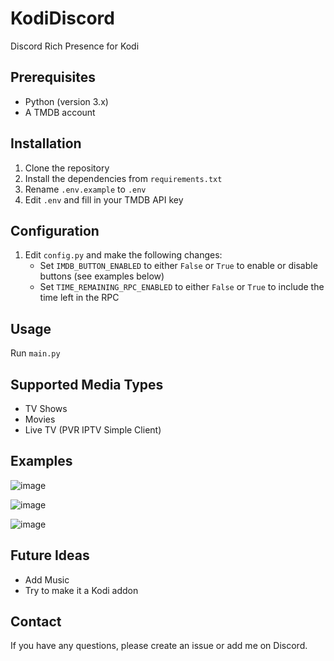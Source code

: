 # KodiDiscord
Discord Rich Presence for Kodi

## Prerequisites
* Python (version 3.x)
* A TMDB account

## Installation
1. Clone the repository
2. Install the dependencies from `requirements.txt`
3. Rename `.env.example` to `.env`
4. Edit `.env` and fill in your TMDB API key

## Configuration
1. Edit `config.py` and make the following changes:
   * Set `IMDB_BUTTON_ENABLED` to either `False` or `True` to enable or disable buttons (see examples below)
   * Set `TIME_REMAINING_RPC_ENABLED` to either `False` or `True` to include the time left in the RPC

## Usage
Run `main.py`

## Supported Media Types
* TV Shows
* Movies
* Live TV (PVR IPTV Simple Client)

## Examples
![image](https://github.com/zeroquinc/KodiDiscord/assets/39315068/848cbe27-d508-46c5-93dd-a8b9c72c92a1)

![image](https://github.com/zeroquinc/KodiDiscord/assets/39315068/e494b101-c764-4901-bd7d-a53aa186b0e4)

![image](https://github.com/zeroquinc/KodiDiscord/assets/39315068/e22e37c0-27a6-429a-a2c4-21e412aad10a)

## Future Ideas
* Add Music
* Try to make it a Kodi addon

## Contact
If you have any questions, please create an issue or add me on Discord.
